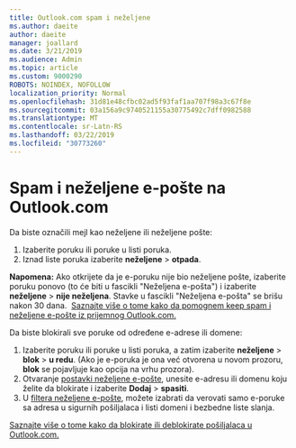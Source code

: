 ```yaml
---
title: Outlook.com spam i neželjene
ms.author: daeite
author: daeite
manager: joallard
ms.date: 3/21/2019
ms.audience: Admin
ms.topic: article
ms.custom: 9000290
ROBOTS: NOINDEX, NOFOLLOW
localization_priority: Normal
ms.openlocfilehash: 31d81e48cfbc02ad5f93faf1aa707f98a3c67f8e
ms.sourcegitcommit: 03a156a9c9740521155a30775492c7dff0982588
ms.translationtype: MT
ms.contentlocale: sr-Latn-RS
ms.lasthandoff: 03/22/2019
ms.locfileid: "30773260"
---
```

# <a name="spam-and-junk-email-in-outlookcom"></a>Spam i neželjene e-pošte na Outlook.com

Da biste označili mejl kao neželjene ili neželjene pošte:

1. Izaberite poruku ili poruke u listi poruka.
1. Iznad liste poruka izaberite **neželjene** > **otpada**.

**Napomena:** Ako otkrijete da je e-poruku nije bio neželjene pošte, izaberite poruku ponovo (to će biti u fascikli "Neželjena e-pošta") i izaberite **neželjene** > **nije neželjena**. Stavke u fascikli "Neželjena e-pošta" se brišu nakon 30 dana.  [Saznajte više o tome kako da pomognem keep spam i neželjene e-pošte iz prijemnog Outlook.com.](https://support.office.com/article/a3ece97b-82f8-4a5e-9ac3-e92fa6427ae4)

Da biste blokirali sve poruke od određene e-adrese ili domene:

1. Izaberite poruku ili poruke u listi poruka, a zatim izaberite **neželjene** > **blok** > **u redu**. (Ako je e-poruka je ona već otvorena u novom prozoru, **blok** se pojavljuje kao opcija na vrhu prozora).
1. Otvaranje [postavki neželjene e-pošte](https://outlook.live.com/mail/options/mail/junkEmail/blockedSendersAndDomainsV2), unesite e-adresu ili domenu koju želite da blokirate i izaberite **Dodaj** > **spasiti**.
1. U [filtera neželjene e-pošte](https://outlook.live.com/mail/options/mail/junkEmail/filtersOption), možete izabrati da verovati samo e-poruke sa adresa u sigurnih pošiljalaca i listi domeni i bezbedne liste slanja.

[Saznajte više o tome kako da blokirate ili deblokirate pošiljalaca u Outlook.com.](https://support.office.com/article/afba1c94-77bb-4f50-8b85-057cf52f4d5e)